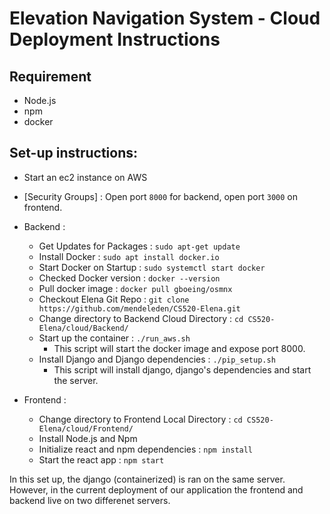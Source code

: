 # Elevation Navigation System - Cloud Deployment Instructions


## Requirement
 - Node.js
 - npm
 - docker


## Set-up instructions:
  
  * Start an ec2 instance on AWS
  * [Security Groups] : Open port `8000` for backend, open port `3000` on frontend.
 
  * Backend :
    * Get Updates for Packages : `sudo apt-get update`
    * Install Docker : `sudo apt install docker.io`
    * Start Docker on Startup : `sudo systemctl start docker`
    * Checked Docker version : `docker --version`
    * Pull docker image : `docker pull gboeing/osmnx`
    * Checkout Elena Git Repo : `git clone https://github.com/mendeleden/CS520-Elena.git`
    * Change directory to Backend Cloud Directory : `cd CS520-Elena/cloud/Backend/`
    * Start up the container : `./run_aws.sh`
      * This script will start the docker image and expose port 8000.
    * Install Django and Django dependencies : `./pip_setup.sh`
      * This script will install django, django's dependencies and start the server.
  * Frontend : 
    * Change directory to Frontend Local Directory : `cd CS520-Elena/cloud/Frontend/`
    * Install Node.js and Npm
    * Initialize react and npm dependencies : `npm install`
    * Start the react app : `npm start`


In this set up, the django (containerized) is ran on the same server.
However, in the current deployment of our application the frontend and backend live on two differenet servers.
    
    
